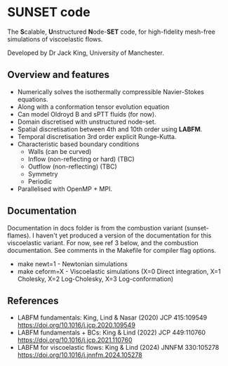 # SUNSET code

The **S**calable, **U**nstructured **N**ode-**SET** code, for high-fidelity mesh-free simulations of viscoelastic flows.

Developed by Dr Jack King, University of Manchester.

## Overview and features

- Numerically solves the isothermally compressible Navier-Stokes equations.
- Along with a conformation tensor evolution equation
- Can model Oldroyd B and sPTT fluids (for now).
- Domain discretised with unstructured node-set.
- Spatial discretisation between 4th and 10th order using **LABFM**.
- Temporal discretisation 3rd order explicit Runge-Kutta.
- Characteristic based boundary conditions
   + Walls (can be curved)
   + Inflow (non-reflecting or hard) (TBC)
   + Outflow (non-reflecting) (TBC)
   + Symmetry
   + Periodic
- Parallelised with OpenMP + MPI.

## Documentation

Documentation in docs folder is from the combustion variant (sunset-flames). I haven't yet produced a version of the documentation for this viscoelastic variant. For now, see ref 3 below, and the combustion documentation. See comments in the Makefile for compiler flag options.

- make newt=1    - Newtonian simulations
- make ceform=X  - Viscoelastic simulations (X=0 Direct integration, X=1 Cholesky, X=2 Log-Cholesky, X=3 Log-conformation)

## References

- LABFM fundamentals: King, Lind & Nasar (2020) JCP 415:109549 https://doi.org/10.1016/j.jcp.2020.109549
- LABFM fundamentals + BCs: King & Lind (2022) JCP 449:110760 https://doi.org/10.1016/j.jcp.2021.110760
- LABFM for viscoelastic flows: King & Lind (2024) JNNFM 330:105278 https://doi.org/10.1016/j.jnnfm.2024.105278


